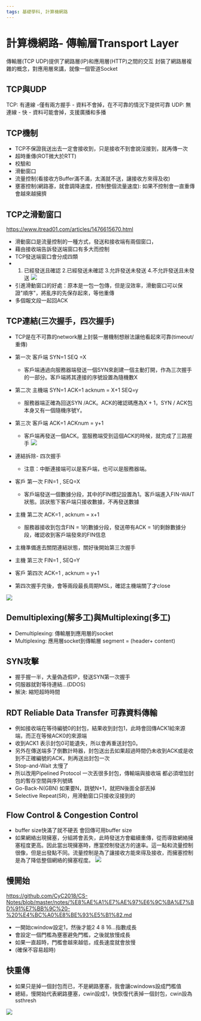 ```yaml
---
tags: 基礎學科, 計算機網路
---
```


# 計算機網路- 傳輸層Transport Layer
傳輸層(TCP UDP)提供了網路層(IP)和應用層(HTTP)之間的交互
封裝了網路層複雜的概念，對應用層來講，就像一個管道Socket

## TCP與UDP
TCP: 有連線 -僅有兩方握手 - 資料不會掉，在不可靠的情況下提供可靠
UDP: 無連線 - 快 - 資料可能會掉，支援廣播和多播

## TCP機制
- TCP不保證我送出去一定會接收到，只是接收不到會說沒接到，就再傳一次
- 超時重傳(ROT微大於RTT)
- 校驗和
- 滑動窗口
- 流量控制(看接收方Buffer滿不滿，太滿就不送，讓接收方來得及收)
- 壅塞控制(網路塞，就會調降速度，控制整個流量速度): 如果不控制會一直重傳會越來越擁擠


## TCP之滑動窗口
https://www.itread01.com/articles/1476615670.html
- 滑動窗口是流量控制的一種方式，發送和接收端有兩個窗口，
- 藉由接收端告訴發送端窗口有多大而控制
- TCP發送端窗口會分成四類
- 1. 已經發送且確認 2.已經發送未確認 3.允許發送未發送 4.不允許發送且未發送
![](https://i.imgur.com/dCc0QZn.png)
- 引進滑動窗口的好處：原本是一包一包傳，但是沒效率，滑動窗口可以保證"順序"，將亂序的先保存起來，等他重傳
- 多個報文段一起回ACK


## TCP連結(三次握手，四次握手)
- TCP是在不可靠的network層上封裝一層機制想辦法讓他看起來可靠(timeout/重傳)
- 第一次 客戶端 SYN=1 SEQ =X
    - 客戶端通過向服務器端發送一個SYN來創建一個主動打開，作為三次握手的一部分。客戶端將其連接的序號設置為隨機數X
- 第二次 主機端 SYN=1 ACK=1 acknum = X+1 SEQ=y
    - 服務器端正確為回送SYN /ACK。ACK的確認碼應為X + 1，SYN / ACK包本身又有一個隨機序號Y。
- 第三次 客戶端 ACK=1 ACKnum = y+1
    - 客戶端再發送一個ACK。當服務端受到這個ACK的時候，就完成了三路握手
![](https://i.imgur.com/RhsmUSW.png)

- 連結拆除- 四次握手
    - 注意：中斷連接端可以是客戶端，也可以是服務器端。
- 客戶 第一次 FIN=1 , SEQ=X
    - 客戶端發送一個數據分段，其中的FIN標記設置為1。客戶端進入FIN-WAIT狀態。該狀態下客戶端只接收數據，不再發送數據
- 主機 第二次 ACK=1 , acknum = x+1 
    - 服務器接收到包含FIN = 1的數據分段，發送帶有ACK = 1的剩餘數據分段，確認收到客戶端發來的FIN信息
- 主機準備進去關閉連結狀態，關好後開始第三次握手
- 主機 第三次 FIN=1 , SEQ=Y
- 客戶 第四次 ACK=1 , acknum = y+1
- 第四次握手完後，會等兩段最長周期MSL，確認主機端關了才close

![](https://i.imgur.com/AzZ0V2P.png)




## Demultiplexing(解多工)與Multiplexing(多工)

- Demultiplexing: 傳輸層到應用層的socket
- Multiplexing: 應用層socket到傳輸層 segment = (header+ content)


## SYN攻擊
- 握手握一半，大量偽造假IP，發送SYN第一次握手
- 伺服器就對等待連結...(DDOS)
- 解決: 縮短超時時間

## RDT Reliable Data Transfer 可靠資料傳輸
- 例如接收端在等待編號0的封包，結果收到封包1，此時會回傳ACK1給來源端，而正在等候ACK0的來源端
- 收到ACK1 表示封包0可能遺失，所以會再重送封包0。
- 另外在傳送端多了倒數計時器，封包送出去如果超過時間仍未收到ACK或是收到不正確編號的ACK，則再送出封包一次
- Stop-and-Wait 太慢了
- 所以改用Pipelined Protocol 一次丟很多封包，傳輸端與接收端 都必須增加封包的暫存空間與序列號碼
- Go-Back-N(GBN) 如果要N，跳號N+1，就把N後面全部丟掉
- Selective Repeat(SR)，用滑動窗口只接收沒接到的

## Flow Control & Congestion Control
- buffer size快滿了就不硬丟 會回傳可用buffer size
- 如果網絡出現擁塞，分組將會丟失，此時發送方會繼續重傳，從而導致網絡擁塞程度更高。因此當出現擁塞時，應當控制發送方的速率。這一點和流量控制很像，但是出發點不同。流量控制是為了讓接收方能來得及接收，而擁塞控制是為了降低整個網絡的擁塞程度。
![](https://i.imgur.com/wsRI25J.png)



## 慢開始
https://github.com/CyC2018/CS-Notes/blob/master/notes/%E8%AE%A1%E7%AE%97%E6%9C%BA%E7%BD%91%E7%BB%9C%20-%20%E4%BC%A0%E8%BE%93%E5%B1%82.md
- 一開始cwindow設定1，然後才能2 4 8 16...指數成長
- 會設定一個門檻為壅塞避免門檻，之後就放慢成長
- 如果一直超時，門檻會越來越低，成長速度就會放慢
- (確保不容易超時)

## 快重傳
- 如果只是掉一個封包而已，不是網路壅塞，我會讓cwindows設成門檻值
- 總結，慢開始代表網路壅塞，cwin設成1，快恢復代表掉一個封包，cwin設為ssthresh

![](https://i.imgur.com/mnAfKe3.png)
